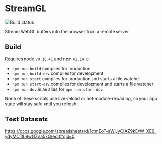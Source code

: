 # StreamGL

[![Build Status](http://deploy.graphistry.com/buildStatus/icon?job=StreamGL)](http://deploy.graphistry.com/view/Graphistry%20Modules/job/StreamGL/)

Stream WebGL buffers into the browser from a remote server


## Build

Requires node `v0.10.41` and npm `v2.14.0`.

- `npm run build` compiles for production
- `npm run build-dev` compiles for development
- `npm run start` compiles for production and starts a file watcher
- `npm run start-dev` compiles for development and starts a file watcher
- `npm run dev` is an alias for `npm run start-dev`

None of these scripts use live-reload or hot-module-reloading, so your app state will stay safe until you refresh.


## Test Datasets

https://docs.google.com/spreadsheets/d/1ctmEoT-aWjJyCiAZ9kEvW_XE9-ydyMCTtL9wGZna58Q/edit#gid=0
